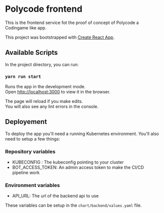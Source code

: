 # Polycode frontend

This is the frontend service fot the proof of concept of Polycode a Codingame like app.

This project was bootstrapped with [Create React App](https://github.com/facebook/create-react-app).

## Available Scripts

In the project directory, you can run:

### `yarn run start`

Runs the app in the development mode.\
Open [http://localhost:3000](http://localhost:3000) to view it in the browser.

The page will reload if you make edits.\
You will also see any lint errors in the console.

## Deployement

To deploy the app you'll need a running Kubernetes environment. You'll also need to setup a few things:

### Repository variables

- KUBECONFIG : The kubeconfig pointing to your cluster
- BOT_ACCESS_TOKEN: An admin access token to make the CI/CD pipeline work

### Environment variables

- API_URL: The url of the backend api to use

These variables can be setup in the `chart/backend/values.yaml` file.
